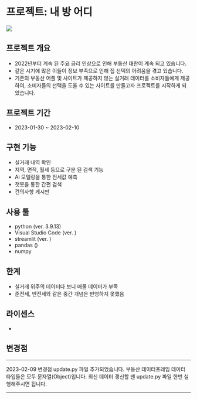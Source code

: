 
# 프로젝트: 내 방 어디

<image src = 'image.PNG'>

## 프로젝트 개요
- 2022년부터 계속 된 주요 금리 인상으로 인해 부동산 대란이 계속 되고 있습니다.
- 같은 시기에 많은 이들이 정보 부족으로 인해 집 선택의 어려움을 겪고 있습니다.
- 기존의 부동산 어플 및 사이트가 제공하지 않는 실거래 데이터를 소비자들에게 제공하여, 소비자들의 선택을 도울 수 있는 사이트를 만들고자 프로젝트를 시작하게 되었습니다.

## 프로젝트 기간
- 2023-01-30 ~ 2023-02-10

## 구현 기능
- 실거래 내역 확인
- 지역, 면적, 월세 등으로 구분 된 검색 기능
- Ai 모델링을 통한 전세값 예측
- 챗봇을 통한 간편 검색 
- 건의사항 게시판

## 사용 툴
- python (ver. 3.9.13)
- Visual Studio Code (ver. )
- streamlit (ver. )
- pandas ()
- numpy

## 한계
- 실거래 위주의 데이터다 보니 매물 데이터가 부족
- 준전세, 반전세와 같은 중간 개념은 반영하지 못했음


## 라이센스
- 








## 변경점
***
2023-02-09 변경점
update.py 파일 추가되었습니다.
부동산 데이터프레임 데이터 타입들은 모두 문자열(Object)입니다. 
최신 데이터 갱신할 땐 update.py 파일 한번 실행해주시면 됩니다.
***